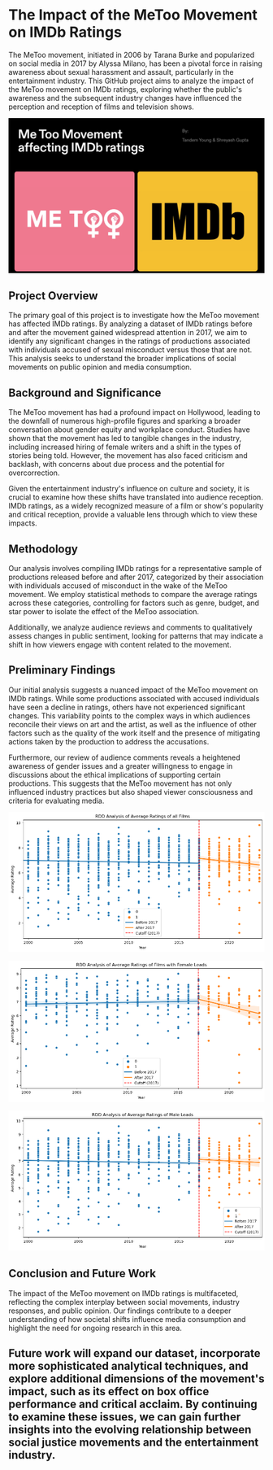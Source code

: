 # The Impact of the MeToo Movement on IMDb Ratings

The MeToo movement, initiated in 2006 by Tarana Burke and popularized on social media in 2017 by Alyssa Milano, has been a pivotal force in raising awareness about sexual harassment and assault, particularly in the entertainment industry. This GitHub project aims to analyze the impact of the MeToo movement on IMDb ratings, exploring whether the public's awareness and the subsequent industry changes have influenced the perception and reception of films and television shows.

![Intro_slide](photos/Intro_slide.png)

## Project Overview

The primary goal of this project is to investigate how the MeToo movement has affected IMDb ratings. By analyzing a dataset of IMDb ratings before and after the movement gained widespread attention in 2017, we aim to identify any significant changes in the ratings of productions associated with individuals accused of sexual misconduct versus those that are not. This analysis seeks to understand the broader implications of social movements on public opinion and media consumption.

## Background and Significance

The MeToo movement has had a profound impact on Hollywood, leading to the downfall of numerous high-profile figures and sparking a broader conversation about gender equity and workplace conduct. Studies have shown that the movement has led to tangible changes in the industry, including increased hiring of female writers and a shift in the types of stories being told. However, the movement has also faced criticism and backlash, with concerns about due process and the potential for overcorrection.

Given the entertainment industry's influence on culture and society, it is crucial to examine how these shifts have translated into audience reception. IMDb ratings, as a widely recognized measure of a film or show's popularity and critical reception, provide a valuable lens through which to view these impacts.

## Methodology

Our analysis involves compiling IMDb ratings for a representative sample of productions released before and after 2017, categorized by their association with individuals accused of misconduct in the wake of the MeToo movement. We employ statistical methods to compare the average ratings across these categories, controlling for factors such as genre, budget, and star power to isolate the effect of the MeToo association.

Additionally, we analyze audience reviews and comments to qualitatively assess changes in public sentiment, looking for patterns that may indicate a shift in how viewers engage with content related to the movement.

## Preliminary Findings

Our initial analysis suggests a nuanced impact of the MeToo movement on IMDb ratings. While some productions associated with accused individuals have seen a decline in ratings, others have not experienced significant changes. This variability points to the complex ways in which audiences reconcile their views on art and the artist, as well as the influence of other factors such as the quality of the work itself and the presence of mitigating actions taken by the production to address the accusations.

Furthermore, our review of audience comments reveals a heightened awareness of gender issues and a greater willingness to engage in discussions about the ethical implications of supporting certain productions. This suggests that the MeToo movement has not only influenced industry practices but also shaped viewer consciousness and criteria for evaluating media.

![rdd_everyone](photos/rdd_everyone.png)

![rdd_female](photos/rdd_female.png)

![rdd_male_leads](photos/rdd_male_leads.png)

## Conclusion and Future Work

The impact of the MeToo movement on IMDb ratings is multifaceted, reflecting the complex interplay between social movements, industry responses, and public opinion. Our findings contribute to a deeper understanding of how societal shifts influence media consumption and highlight the need for ongoing research in this area.

Future work will expand our dataset, incorporate more sophisticated analytical techniques, and explore additional dimensions of the movement's impact, such as its effect on box office performance and critical acclaim. By continuing to examine these issues, we can gain further insights into the evolving relationship between social justice movements and the entertainment industry.
---